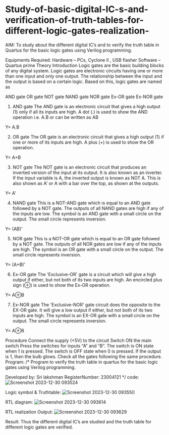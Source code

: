 # Study-of-basic-digital-IC-s-and-verification-of-truth-tables-for-different-logic-gates-realization-
 AIM:
To study about the different digital IC’s and to verify the truth table in Quartus for the basic logic gates using Verilog programming.

Equipments Required:
Hardware – PCs, Cyclone II , USB flasher
Software – Quartus prime
Theory
Introduction
Logic gates are the basic building blocks of any digital system. Logic gates are electronic circuits having one or more than one input and only one output. The relationship between the input and the output is based on a certain logic. Based on this, logic gates are named as

AND gate
OR gate
NOT gate
NAND gate
NOR gate
Ex-OR gate
Ex-NOR gate
1) AND gate
The AND gate is an electronic circuit that gives a high output (1) only if all its inputs are high. A dot (.) is used to show the AND operation i.e. A.B or can be written as AB

Y= A.B

2) OR gate
The OR gate is an electronic circuit that gives a high output (1) if one or more of its inputs are high. A plus (+) is used to show the OR operation.

Y= A+B

3) NOT gate
The NOT gate is an electronic circuit that produces an inverted version of the input at its output. It is also known as an inverter. If the input variable is A, the inverted output is known as NOT A. This is also shown as A' or A with a bar over the top, as shown at the outputs.

Y= A'

4) NAND gate
This is a NOT-AND gate which is equal to an AND gate followed by a NOT gate. The outputs of all NAND gates are high if any of the inputs are low. The symbol is an AND gate with a small circle on the output. The small circle represents inversion.

Y= (AB)’

5) NOR gate
This is a NOT-OR gate which is equal to an OR gate followed by a NOT gate. The outputs of all NOR gates are low if any of the inputs are high. The symbol is an OR gate with a small circle on the output. The small circle represents inversion.

Y= (A+B)’

6) Ex-OR gate
The 'Exclusive-OR' gate is a circuit which will give a high output if either, but not both of its two inputs are high. An encircled plus sign (⊕) is used to show the Ex-OR operation.

Y= A⊕B

7) Ex-NOR gate
The 'Exclusive-NOR' gate circuit does the opposite to the EX-OR gate. It will give a low output if either, but not both of its two inputs are high. The symbol is an EX-OR gate with a small circle on the output. The small circle represents inversion.

Y= A⊕B

Procedure
Connect the supply (+5V) to the circuit
Switch ON the main switch
Press the switches for inputs “A” and “B”. The switch is ON state when 1 is pressed. The switch is OFF state when 0 is pressed.
If the output is 1, then the bulb glows.
Check all the gates following the same procedure.
Program:
/*
Program to verify the truth table in quartus for the basic logic gates using Verilog programming.

Developed by: Sri lakshman
RegisterNumber: 23004121
*/
code:
![Screenshot 2023-12-30 093524](https://github.com/Lakshmansro/Study-of-basic-digital-IC-s-and-verification-of-truth-tables-for-different-logic-gates-realization-/assets/139961914/8bd6939a-af08-4d46-ba3c-e50d20ea3d6e)

Logic symbol & Truthtable:
![Screenshot 2023-12-30 093550](https://github.com/Lakshmansro/Study-of-basic-digital-IC-s-and-verification-of-truth-tables-for-different-logic-gates-realization-/assets/139961914/5887d80c-cb11-48b4-9369-eaf5b3a04a7b)

RTL diagram:
![Screenshot 2023-12-30 093614](https://github.com/Lakshmansro/Study-of-basic-digital-IC-s-and-verification-of-truth-tables-for-different-logic-gates-realization-/assets/139961914/d08a02b7-5bae-4e2b-bb42-3b7660dc3063)

RTL realization Output:
![Screenshot 2023-12-30 093629](https://github.com/Lakshmansro/Study-of-basic-digital-IC-s-and-verification-of-truth-tables-for-different-logic-gates-realization-/assets/139961914/10f33461-47ba-4634-a27c-e1219b2dcd0f)


Result:
Thus the different digital IC’s are studied and the truth table for different logic gates are verified.
